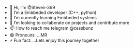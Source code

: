 - 👋 Hi, I’m @Steven-369
- 👀 I’m a Embbeded developer (C++, python)
- 🌱 I’m currently learning Embbeded systems
- 💞️ I’m looking to collaborate on projects and contribute more
- 📫 How to reach me telegram @cessbunz
- 😄 Pronouns: ...MR
- ⚡ Fun fact: ...Lets enjoy this journey together

<!---
Steven-369/Steven-369 is a ✨ special ✨ repository because its `README.md` (this file) appears on your GitHub profile.
You can click the Preview link to take a look at your changes.
--->
